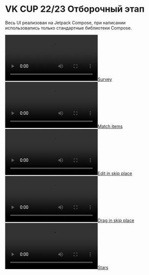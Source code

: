 # VK CUP 22/23 Отборочный этап

Весь UI реализован на Jetpack Compose, при написании использовались только стандартные библиотеки Compose.


[![Survey](video_2023-01-26_09-28-06.mp4)](video_2023-01-26_09-28-06.mp4) [![Match items](video_2023-01-26_09-28-18.mp4)](video_2023-01-26_09-28-18.mp4)
[![Edit in skip place](video_2023-01-26_09-28-26.mp4)](video_2023-01-26_09-28-26.mp4) [![Drag in skip place](video_2023-01-26_09-28-35.mp4)](video_2023-01-26_09-28-35.mp4)
[![Stars](video_2023-01-26_09-28-42.mp4)](video_2023-01-26_09-28-42.mp4)